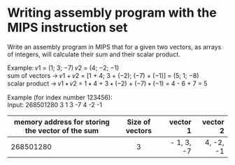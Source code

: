 # Writing assembly program with the MIPS instruction set

Write an assembly program in MIPS that for a given two vectors, as arrays of integers, will calculate their sum and their scalar product. 

Example:
𝑣1 = (1; 3; −7)
𝑣2 = (4; −2; −1) <br>
sum of vectors → 𝑣1 + 𝑣2 = [1 + 4; 3 + (−2); (−7) + (−1)] = (5; 1; −8) <br>
scalar product → 𝑣1 ∗ 𝑣2 = 1 ∗ 4 + 3 ∗ (−2) + (−7) ∗ (−1) = 4 - 6 + 7 = 5

Example (for index number 123456): <br>
Input: 268501280 3 1 3 -7 4 -2 -1

| memory address for storing the vector of the sum   |      Size of vectors     |  vector 1    | vector 2   | 
|----------|:-------------:|------:|------:|
| 268501280 |  3 | - 1, 3, -7 | 4, -2, -1|
